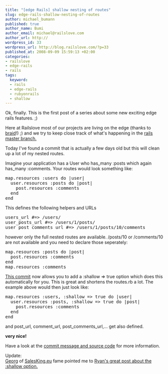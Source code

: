 ```yaml
--- 
title: "[edge Rails] shallow nesting of routes"
slug: edge-rails-shallow-nesting-of-routes
author: michael_bumann
published: true
author_name: Bumi
author_email: michael@railslove.com
author_url: http://
wordpress_id: 33
wordpress_url: http://blog.railslove.com/?p=33
published_at: 2008-09-09 15:59:13 +02:00
categories: 
- railslove
- edge-rails
- rails
tags: 
  keyword: 
  - rails
  - edge-rails
  - rubyonrails
  - shallow
---
```

Ok, finally. This is the first post of a series about some new exciting edge rails features. ;)

Here at Railslove most of our projects are living on the edge (thanks to <a href="http://github.com/evilchelu/braid/tree/master">braid</a>!) ;) and we try to keep close track of what's happening in the <a href="http://github.com/rails/rails/commits/master">rails master branch.</a>

Today I've found a commit that is actually a few days old but this will clean up a lot of my nested routes.

Imagine your application has a User who has_many :posts which again has_many :comments. Your routes would look something like:

<pre lang="rails">
map.resources :users do |user|
  user.resources :posts do |post|
    post.resources :comments
  end
end
</pre>
This defines the following helpers and URLs
<pre>
users_url #=> /users/
user_posts_url #=> /users/1/posts/
user_post_comments_url #=> /users/1/posts/10/comments
</pre>

however only the full nested routes are available.
/posts/10 or /comments/10 are not available and you need to declare those seperately:
<pre lang="rails">
map.resources :posts do |post|
  post.resources :comments
end
map.resources :comments
</pre>

<a href="http://github.com/rails/rails/commit/83c6ba18899a9f797d79726ca0078bdf618ec3d4">This commit</a> now allows you to add a :shallow => true option which does this automatically for you. This is great and shortens the routes.rb a lot. 
The example above would then just look like:

<pre lang="rails">
map.resources :users, :shallow => true do |user|
  user.resources :posts, :shallow => true do |post|
    post.resources :comments
  end
end
</pre>
and post_url, comment_url, post_comments_url,... get also defined. 

<strong>very nice!</strong>

Have a look at the <a href="http://github.com/rails/rails/commit/83c6ba18899a9f797d79726ca0078bdf618ec3d4">commit message and source code</a> for more information.

<p>
Update:<br />
<a href="http://www.dipl-wirt-inf.de/">Georg</a> of <a href="https://www.salesking.eu/">SalesKing.eu</a> fame pointed me to <a href="http://ryandaigle.com/articles/2008/9/7/what-s-new-in-edge-rails-shallow-routes">Ryan's great post about the :shallow option.</a></p>
